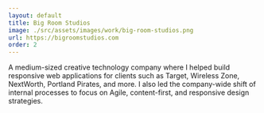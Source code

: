 ```yaml
---
layout: default
title: Big Room Studios
image: ./src/assets/images/work/big-room-studios.png
url: https://bigroomstudios.com
order: 2
---
```


A medium-sized creative technology company where I helped build responsive web applications for clients such as Target, Wireless Zone, NextWorth, Portland Pirates, and more. I also led the company-wide shift of internal processes to focus on Agile, content-first, and responsive design strategies.
